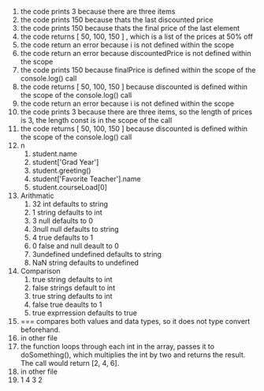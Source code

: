 1. the code prints 3 because there are three items
2. the code prints 150 because thats the last discounted price
3. the code prints 150 because thats the final price of the last element
4. the code returns [ 50, 100, 150 ] , which is a list of the prices at 50% off
5. the code return an error because i is not defined within the scope
6. the code return an error because discountedPrice is not defined within the scope
7. the code prints 150 because finalPrice is defined within the scope of the console.log() call
8. the code returns [ 50, 100, 150 ]  because discounted is defined within the scope of the console.log() call
9. the code return an error because i is not defined within the scope
10. the code prints 3 because there are three items, so the length of prices is 3, the length const is in the scope of the call
11. the code returns [ 50, 100, 150 ]  because discounted is defined within the scope of the console.log() call
12. n
    1. student.name
    2. student['Grad Year']
    3. student.greeting()
    4. student['Favorite Teacher'].name
    5. student.courseLoad[0]
13. Arithmatic
    1.  32 int defaults to string
    2.  1  string defaults to int
    3.  3  null defaults to 0
    4.  3null null defaults to string
    5.  4  true defaults to 1
    6.  0  false and null deault to 0
    7.  3undefined undefined defaults to string
    8.  NaN string defaults to undefined
14. Comparison
    1.  true  string defaults to int
    2.  false strings default to int
    3.  true  string defaults to int
    4.  false true deaults to 1
    5.  true  exprression defaults to true
15. === compares both values and data types, so it does not type convert beforehand.
16. in other file
17. the function loops through each int in the array, passes it to doSomething(), which multiplies the int by two and returns the result. The call would return [2, 4, 6].
18. in other file
19. 1 4 3 2